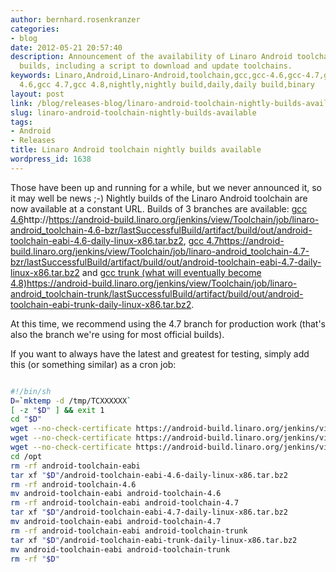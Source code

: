 ```yaml
---
author: bernhard.rosenkranzer
categories:
- blog
date: 2012-05-21 20:57:40
description: Announcement of the availability of Linaro Android toolchain nightly
  builds, including a script to download and update toolchains.
keywords: Linaro,Android,Linaro-Android,toolchain,gcc,gcc-4.6,gcc-4.7,gcc-4.8,gcc
  4.6,gcc 4.7,gcc 4.8,nightly,nightly build,daily,daily build,binary
layout: post
link: /blog/releases-blog/linaro-android-toolchain-nightly-builds-available/
slug: linaro-android-toolchain-nightly-builds-available
tags:
- Android
- Releases
title: Linaro Android toolchain nightly builds available
wordpress_id: 1638
---
```


Those have been up and running for a while, but we never announced it, so it may well be news ;-)
Nightly builds of the Linaro Android toolchain are now available at a constant URL. Builds of 3 branches are available:
[gcc 4.6]()http://https://android-build.linaro.org/jenkins/view/Toolchain/job/linaro-android_toolchain-4.6-bzr/lastSuccessfulBuild/artifact/build/out/android-toolchain-eabi-4.6-daily-linux-x86.tar.bz2, [gcc 4.7]()https://android-build.linaro.org/jenkins/view/Toolchain/job/linaro-android_toolchain-4.7-bzr/lastSuccessfulBuild/artifact/build/out/android-toolchain-eabi-4.7-daily-linux-x86.tar.bz2 and [gcc trunk (what will eventually become 4.8)]()https://android-build.linaro.org/jenkins/view/Toolchain/job/linaro-android_toolchain-trunk/lastSuccessfulBuild/artifact/build/out/android-toolchain-eabi-trunk-daily-linux-x86.tar.bz2.

At this time, we recommend using the 4.7 branch for production work (that's also the branch we're using for most official builds).

If you want to always have the latest and greatest for testing, simply add this (or something similar) as a cron job:

```bash

#!/bin/sh
D=`mktemp -d /tmp/TCXXXXXX`
[ -z "$D" ] && exit 1
cd "$D"
wget --no-check-certificate https://android-build.linaro.org/jenkins/view/Toolchain/job/linaro-android_toolchain-4.6-bzr/lastSuccessfulBuild/artifact/build/out/android-toolchain-eabi-4.6-daily-linux-x86.tar.bz2
wget --no-check-certificate https://android-build.linaro.org/jenkins/view/Toolchain/job/linaro-android_toolchain-4.7-bzr/lastSuccessfulBuild/artifact/build/out/android-toolchain-eabi-4.7-daily-linux-x86.tar.bz2
wget --no-check-certificate https://android-build.linaro.org/jenkins/view/Toolchain/job/linaro-android_toolchain-trunk/lastSuccessfulBuild/artifact/build/out/android-toolchain-eabi-trunk-daily-linux-x86.tar.bz2
cd /opt
rm -rf android-toolchain-eabi
tar xf "$D"/android-toolchain-eabi-4.6-daily-linux-x86.tar.bz2
rm -rf android-toolchain-4.6
mv android-toolchain-eabi android-toolchain-4.6
rm -rf android-toolchain-eabi android-toolchain-4.7
tar xf "$D"/android-toolchain-eabi-4.7-daily-linux-x86.tar.bz2
mv android-toolchain-eabi android-toolchain-4.7
rm -rf android-toolchain-eabi android-toolchain-trunk
tar xf "$D"/android-toolchain-eabi-trunk-daily-linux-x86.tar.bz2
mv android-toolchain-eabi android-toolchain-trunk
rm -rf "$D"

```